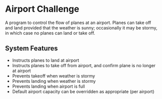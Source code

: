 Airport Challenge
=================

A program to control the flow of planes at an airport. Planes can take off and land provided that the weather is sunny; occasionally it may be stormy, in which case no planes can land or take off.

System Features
-----
- Instructs planes to land at airport
- Instructs planes to take off from airport, and confirm plane is no longer at airport
- Prevents takeoff when weather is stormy
- Prevents landing when weather is stormy
- Prevents landing when airport is full
- Default airport capacity can be overridden as appropriate (per airport)
 
